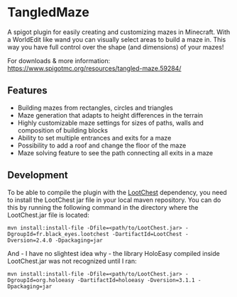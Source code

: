 # TangledMaze

A spigot plugin for easily creating and customizing mazes in Minecraft. With a WorldEdit like wand you can visually select areas to build a maze in. This way you have full control over the shape (and dimensions) of your mazes!

For downloads & more information:
<https://www.spigotmc.org/resources/tangled-maze.59284/>


## Features
- Building mazes from rectangles, circles and triangles
- Maze generation that adapts to height differences in the terrain
- Highly customizable maze settings for sizes of paths, walls and composition of building blocks
- Ability to set multiple entrances and exits for a maze
- Possibility to add a roof and change the floor of the maze
- Maze solving feature to see the path connecting all exits in a maze

## Development

To be able to compile the plugin with the [LootChest](https://www.spigotmc.org/resources/lootchest.61564/) dependency, you need to install the LootChest jar file in your local maven repository.
You can do this by running the following command in the directory where the LootChest.jar file is located:
```shell
mvn install:install-file -Dfile=<path/to/LootChest.jar> -DgroupId=fr.black_eyes.lootchest -DartifactId=LootChest -Dversion=2.4.0 -Dpackaging=jar
```

And - I have no slightest idea why - the library HoloEasy compiled inside LootChest.jar was not recognized until I ran:
```shell
mvn install:install-file -Dfile=<path/to/LootChest.jar> -DgroupId=org.holoeasy -DartifactId=holoeasy -Dversion=3.1.1 -Dpackaging=jar
```
